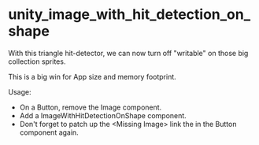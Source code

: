 # unity_image_with_hit_detection_on_shape
With this triangle hit-detector, we can now turn off "writable" on those big collection sprites.

This is a big win for App size and memory footprint.

Usage:
- On a Button, remove the Image component.
- Add a ImageWithHitDetectionOnShape component.
- Don't forget to patch up the &lt;Missing Image> link the in the Button component again.
